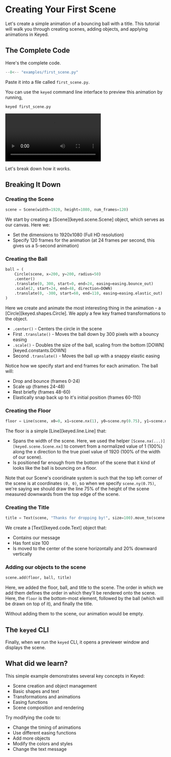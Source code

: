 # Creating Your First Scene

Let's create a simple animation of a bouncing ball with a title. This tutorial will walk you through creating scenes, adding objects, and applying animations in Keyed.

## The Complete Code

Here's the complete code.

```python title="examples/first_scene.py"
--8<-- "examples/first_scene.py"
```

Paste it into a file called `first_scene.py`.

You can use the `keyed` command line interface to preview this animation by running,

```console
keyed first_scene.py
```

<video controls>
<source src="../../media/bouncing_ball.webm" type="video/webm">
</video>

Let's break down how it works.

## Breaking It Down

### Creating the Scene
```python
scene = Scene(width=1920, height=1080, num_frames=120)
```
We start by creating a [Scene][keyed.scene.Scene] object, which serves as our canvas. Here we:

- Set the dimensions to 1920x1080 (Full HD resolution)
- Specify 120 frames for the animation (at 24 frames per second, this gives us a 5-second animation)

### Creating the Ball
```python
ball = (
    Circle(scene, x=200, y=200, radius=50)
    .center()
    .translate(0, 300, start=0, end=24, easing=easing.bounce_out)
    .scale(2, start=24, end=48, direction=DOWN)
    .translate(0, -300, start=60, end=110, easing=easing.elastic_out)
)
```
Here we create and animate the most interesting thing in the animation - a [Circle][keyed.shapes.Circle]. We apply a few key framed transformations to the object.

- `.center()` - Centers the circle in the scene
- First `.translate()` - Moves the ball down by 300 pixels with a bouncy easing
- `.scale()` - Doubles the size of the ball, scaling from the bottom [DOWN][keyed.constants.DOWN]
- Second `.translate()` - Moves the ball up with a snappy elastic easing

Notice how we specify start and end frames for each animation. The ball will:

- Drop and bounce (frames 0-24)
- Scale up (frames 24-48)
- Rest briefly (frames 48-60)
- Elastically snap back up to it's initial position (frames 60-110)

### Creating the Floor

```python
floor = Line(scene, x0=0, x1=scene.nx(1), y0=scene.ny(0.75), y1=scene.ny(0.75), line_width=5)
```

The floor is a simple [Line][keyed.line.Line] that:

- Spans the width of the scene. Here, we used the helper `[Scene.nx(...)][keyed.scene.Scene.nx]` to convert from a normalized value of 1 (100%) along the x direction to the true pixel value of 1920 (100% of the width of our scene).
- Is positioned far enough from the bottom of the scene that it kind of looks like the ball is bouncing on a floor.

Note that our Scene's cooridinate system is such that the top left corner of the scene is at coordinates `(0, 0)`, so when we specify `scene.ny(0.75)`, we're saying we should draw the line 75% of the height of the scene measured downwards from the top edge of the scene.

### Creating the Title
```python
title = Text(scene, "Thanks for dropping by!", size=100).move_to(scene.nx(0.5), scene.ny(0.2))
```

We create a [Text][keyed.code.Text] object that:

- Contains our message
- Has font size 100
- Is moved to the center of the scene horizontally and 20% downward vertically

### Adding our objects to the scene
```python
scene.add(floor, ball, title)
```

Here, we added the floor, ball, and title to the scene. The order in which we add them defines the order in which they'll be rendered onto the scene. Here, the `floor` is the bottom-most element, followed by the ball (which will be drawn on top of it), and finally the title.

Without adding them to the scene, our animation would be empty.

## The `keyed` CLI

Finally, when we run the `keyed` CLI, it opens a previewer window and displays the scene.

## What did we learn?
This simple example demonstrates several key concepts in Keyed:

- Scene creation and object management
- Basic shapes and text
- Transformations and animations
- Easing functions
- Scene composition and rendering

Try modifying the code to:

- Change the timing of animations
- Use different easing functions
- Add more objects
- Modify the colors and styles
- Change the text message

<!-- ## What's next?

Next, let's take a closer look at the transformations available. -->
